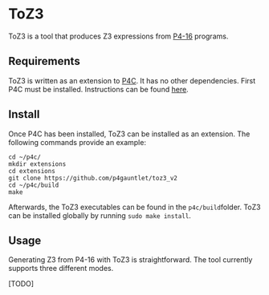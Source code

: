 # ToZ3
ToZ3 is a tool that produces Z3 expressions from [P4-16](https://p4.org/p4-spec/docs/P4-16-v1.2.0) programs.

## Requirements
ToZ3 is written as an extension to [P4C](https://github.com/p4lang/p4c). It has no other dependencies. First P4C must be installed. Instructions can be found [here](https://github.com/p4lang/p4c#dependencies).

## Install
Once P4C has been installed, ToZ3 can be installed as an extension. The following commands provide an example:

    cd ~/p4c/
    mkdir extensions
    cd extensions
    git clone https://github.com/p4gauntlet/toz3_v2
    cd ~/p4c/build
    make
Afterwards, the ToZ3 executables can be found in the `p4c/build`folder. ToZ3 can be installed globally by running `sudo make install`.

## Usage
Generating Z3 from P4-16 with ToZ3 is straightforward. The tool currently supports three different modes.

[TODO]
